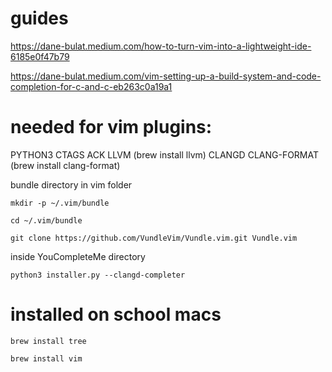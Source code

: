 # guides

https://dane-bulat.medium.com/how-to-turn-vim-into-a-lightweight-ide-6185e0f47b79

https://dane-bulat.medium.com/vim-setting-up-a-build-system-and-code-completion-for-c-and-c-eb263c0a19a1

# needed for vim plugins:

PYTHON3
CTAGS
ACK
LLVM         (brew install llvm)
CLANGD
CLANG-FORMAT (brew install clang-format)

bundle directory in vim folder
```
mkdir -p ~/.vim/bundle
```
```
cd ~/.vim/bundle
```
```
git clone https://github.com/VundleVim/Vundle.vim.git Vundle.vim
```

inside YouCompleteMe directory
```
python3 installer.py --clangd-completer
```

# installed on school macs

```
brew install tree
```

```
brew install vim
```

